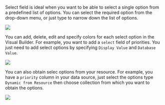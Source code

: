Select field is ideal when you want to be able to select a single option from a predefined list of options. You can select the required option from the drop-down menu, or just type to narrow down the list of options. 

![](https://gblobscdn.gitbook.com/assets%2F-LQ08RFAKZvFADEiXKFy%2F-MG4eDOREo87b09XIs-C%2F-MG5RbWh6t5jlIRR55BK%2Fimage.png?alt=media&token=dcd67234-fd67-462d-a4f4-bc09bbeb7f31)

You can add, delete, edit and specify colors for each select option in the Visual Builder. For example, you want to add a `select` field of priorities. You just need to add select options by specifying `Display Value` and `Database Value`.

![](https://gblobscdn.gitbook.com/assets%2F-LQ08RFAKZvFADEiXKFy%2F-MG4eDOREo87b09XIs-C%2F-MG5VSjXGQmucWDEj3ZR%2Fimage.gif?alt=media&token=9b1fbfa5-6f76-4389-8284-1524804a860d)

You can also obtain selec options from your resource. For example, you have a `priority` column in your data source, just select the options type `Dynamic from Resource` then choose collection from which you want to obtain the options.

![](https://gblobscdn.gitbook.com/assets%2F-LQ08RFAKZvFADEiXKFy%2F-MG4eDOREo87b09XIs-C%2F-MG5Wy7QGSvtHS9Djokk%2Fimage.gif?alt=media&token=1e994907-43e2-4f11-bc92-d1c6c6627c01)



